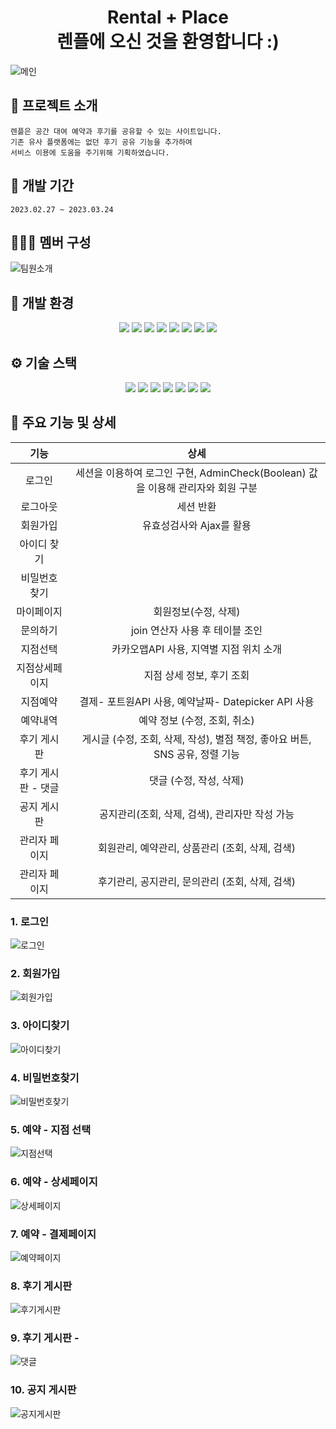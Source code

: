 <h1 align="center"> Rental + Place <br>
                    렌플에 오신 것을 환영합니다 :)<br></h1>

![메인](https://user-images.githubusercontent.com/119269754/227848104-60e247bd-3082-4cdf-81ea-5543b798a6cd.PNG)


## :convenience_store: 프로젝트 소개
```
렌플은 공간 대여 예약과 후기를 공유할 수 있는 사이트입니다.
기존 유사 플랫폼에는 없던 후기 공유 기능을 추가하여
서비스 이용에 도움을 주기위해 기획하였습니다.
```


## 📅 개발 기간
```
2023.02.27 ~ 2023.03.24
```


## 🧑‍🤝‍🧑 멤버 구성
![팀원소개](https://user-images.githubusercontent.com/119269754/227847290-16754e52-916f-443b-b802-14fa3732133f.PNG)

## 🧰 개발 환경 
<p align="center">
  <img src="https://img.shields.io/badge/Spring-6DB33F?style=flat-square&logo=Spring&logoColor=white"> <img src="https://img.shields.io/badge/Ecplise IDE-2C2255?style=flat-square&logo=Eclipse IDE&logoColor=white"> <img src="https://img.shields.io/badge/Visual Studio Code-007ACC?style=flat-square&logo=Visual Studio Code&logoColor=white"> 
<img src="https://img.shields.io/badge/Apache Maven-C71A36?style=flat-square&logo=Apache Maven&logoColor=white"> <img src="https://img.shields.io/badge/apache tomcat-F8DC75?style=flat-square&logo=apachetomcat&logoColor=white"> <img src="https://img.shields.io/badge/Mybatis-181717?style=flat-square&logo=Mybatis&logoColor=white">  <img src="https://img.shields.io/badge/GIT-F05032?style=flat-square&logo=GIT&logoColor=white"> <img src="https://img.shields.io/badge/GitHub-181717?style=flat-square&logo=GitHub&logoColor=white">
<p>

## ⚙️ 기술 스택
<p align="center">
  <img src="https://img.shields.io/badge/JAVA-007396?style=flat-square&logo=java&logoColor=white"> <img src="https://img.shields.io/badge/javascript-F7DF1E?style=flat-   square&logo=javascript&logoColor=black"> <img src="https://img.shields.io/badge/html-E34F26?style=flat-square&logo=html5&logoColor=white"> <img           src="https://img.shields.io/badge/css-1572B6?style=flat-square&logo=css3&logoColor=white"> <img src="https://img.shields.io/badge/bootstrap-7952B3?style=flat-    square&logo=bootstrap&logoColor=white"> <img src="https://img.shields.io/badge/oracle-F80000?style=flat-square&logo=oracle&logoColor=white"> <img src="https://img.shields.io/badge/Ajax-7D929E?style=flat-square&logo=Mybatis&logoColor=white">
  
<p>


## 🔨 주요 기능 및 상세

|기능|상세|
|:--:|:--:|
|로그인| 세션을 이용하여 로그인 구현, AdminCheck(Boolean) 값을 이용해 관리자와 회원 구분 |
|로그아웃| 세션 반환|
|회원가입| 유효성검사와 Ajax를 활용|
|아이디 찾기| |
|비밀번호 찾기| |
|마이페이지| 회원정보(수정, 삭제) 
|문의하기| join 연산자 사용 후 테이블 조인|
|지점선택| 카카오맵API 사용, 지역별 지점 위치 소개|
|지점상세페이지| 지점 상세 정보, 후기 조회|
|지점예약| 결제- 포트원API 사용, 예약날짜- Datepicker API 사용|
|예약내역| 예약 정보 (수정, 조회, 취소)|
|후기 게시판| 게시글 (수정, 조회, 삭제, 작성), 별점 책정, 좋아요 버튼, SNS 공유, 정렬 기능|
|후기 게시판 - 댓글| 댓글 (수정, 작성, 삭제)|
|공지 게시판| 공지관리(조회, 삭제, 검색), 관리자만 작성 가능|  
|관리자 페이지| 회원관리, 예약관리, 상품관리 (조회, 삭제, 검색)
|관리자 페이지| 후기관리, 공지관리, 문의관리 (조회, 삭제, 검색)

### 1. 로그인
![로그인](https://user-images.githubusercontent.com/119269754/227854409-410f64fd-a3c0-4db9-b61d-b1e9047adec9.PNG)
<br>

### 2. 회원가입
![회원가입](https://user-images.githubusercontent.com/119269754/227854412-a3297d3d-4560-4d91-8048-38db4107ab63.PNG)
<br>

### 3. 아이디찾기	
![아이디찾기](https://user-images.githubusercontent.com/119269754/227854427-d5d1c45f-120d-466f-9c44-2ca2b0b78ba5.PNG)
<br>

### 4. 비밀번호찾기
![비밀번호찾기](https://user-images.githubusercontent.com/119269754/227854430-b96c6ace-c76a-4de7-87b7-57aee43fc4aa.PNG)

### 5. 예약 - 지점 선택
![지점선택](https://user-images.githubusercontent.com/119269754/227855461-9e68c7cc-1640-42ab-9c48-3d5c7019485b.PNG)
### 6. 예약 - 상세페이지	
![상세페이지](https://user-images.githubusercontent.com/119269754/227854445-3c68ae07-78b7-4e9c-8273-24976b35293c.PNG)

### 7. 예약 - 결제페이지
![예약페이지](https://user-images.githubusercontent.com/119269754/227854454-28f6847e-de20-4149-994f-e23e3dac700e.PNG)

### 8. 후기 게시판
![후기게시판](https://user-images.githubusercontent.com/119269754/227854467-13ec3c01-e447-421f-9d6c-9d285d419966.PNG)

### 9. 후기 게시판 - 
![댓글](https://user-images.githubusercontent.com/119269754/227854478-bcb722ac-cff3-408a-827a-06f223f48cfb.jpg)

### 10. 공지 게시판
![공지게시판](https://user-images.githubusercontent.com/119269754/227854485-c9efc0fb-34e8-4738-a3d2-3b40f07bf425.PNG)
  

